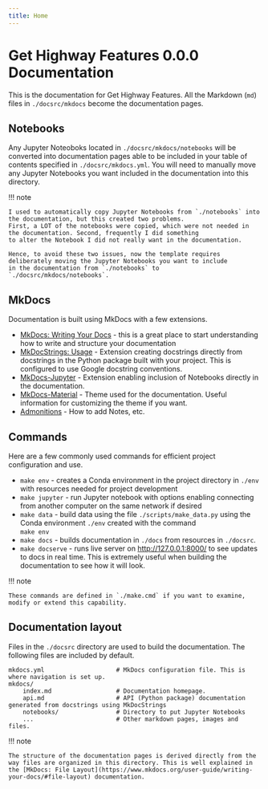 ```yaml
---
title: Home
---
```

# Get Highway Features 0.0.0 Documentation

This is the documentation for Get Highway Features. All the Markdown (`md`) files in
`./docsrc/mkdocs` become the documentation pages.

## Notebooks

Any Jupyter Noteoboks located in `./docsrc/mkdocs/notebooks` will be converted into documentation pages able to be
included in your table of contents specified in `./docsrc/mkdocs.yml`. You will need to manually move any Jupyter
Notebooks you want included in the documentation into this directory.

!!! note

    I used to automatically copy Jupyter Notebooks from `./notebooks` into the documentation, but this created two problems.
    First, a LOT of the notebooks were copied, which were not needed in the documentation. Second, frequently I did something
    to alter the Notebook I did not really want in the documentation. 
    
    Hence, to avoid these two issues, now the template requires deliberately moving the Jupyter Notebooks you want to include 
    in the documentation from `./notebooks` to `./docsrc/mkdocs/notebooks`.

## MkDocs

Documentation is built using MkDocs with a few extensions.

- [MkDocs: Writing Your Docs](https://www.mkdocs.org/user-guide/writing-your-docs/) - this is a great place to start
  understanding how to write and structure your documentation
- [MkDocStrings: Usage](https://mkdocstrings.github.io/usage/#autodoc-syntax) - Extension creating docstrings directly
  from docstrings in the Python package built with your project. This is configured to use Google docstring conventions.
- [MkDocs-Jupyter](https://mkdocs-jupyter.danielfrg.com/) - Extension enabling inclusion of Notebooks directly in the
  documentation.
- [MkDocs-Material](https://squidfunk.github.io/mkdocs-material/) - Theme used for the documentation. Useful
  information for customizing the theme if you want.
- [Admonitions](https://squidfunk.github.io/mkdocs-material/reference/admonitions/) - How to add Notes, etc.


## Commands

Here are a few commonly used commands for efficient project configuration and use.

* `make env` - creates a Conda environment in the project directory in `./env` with resources needed for project development
* `make jupyter` - run Jupyter notebook with options enabling connecting from another computer on the same network if desired
* `make data` - build data using the file `./scripts/make_data.py` using the Conda environment `./env` created with the command    
  `make env`
* `make docs` - builds documentation in `./docs` from resources in `./docsrc`.
* `make docserve` - runs live server on http://127.0.0.1:8000/ to see updates to docs in real
  time. This is extremely useful when building the documentation to see how it will look.

!!! note

    These commands are defined in `./make.cmd` if you want to examine, modify or extend this capability.

## Documentation layout

Files in the `./docsrc` directory are used to build the documentation. The following files are included by
default.

    mkdocs.yml                    # MkDocs configuration file. This is where navigation is set up.
    mkdocs/
        index.md                  # Documentation homepage.
        api.md                    # API (Python package) documentation generated from docstrings using MkDocStrings
        notebooks/                # Directory to put Jupyter Notebooks
        ...                       # Other markdown pages, images and files.

!!! note
    
    The structure of the documentation pages is derived directly from the way files are organized in this directory. This is well explained in the [MkDocs: File Layout](https://www.mkdocs.org/user-guide/writing-your-docs/#file-layout) documentation.
